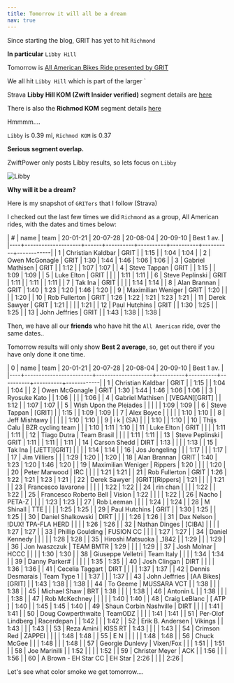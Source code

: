 ```yaml
---
title: Tomorrow it will all be a dream
nav: true
---
```


Since starting the blog, GRIT has yet to hit `Richmond`

**In particular** `Libby Hill`

Tomorrow is [All American Bikes Ride presented by GRIT](https://zwiftpower.com/events.php?zid=1536787)

We all hit `Libby Hill` which is part of the larger `

Strava **Libby Hill KOM (Zwift Insider verified)** segment details are [here](https://www.strava.com/segments/12128826)

There is also the **Richmod KOM** segment details [here](https://www.strava.com/segments/10379124)

Hmmmm....

`Libby` is 0.39 mi, `Richmod KOM` is 0.37

**Serious segment overlap.**

ZwiftPower only posts Libby results, so lets focus on `Libby`

![Libby](images/libby.png)

**Why will it be a dream?**

Here is my snapshot of `GRITers` that I follow (Strava)

I checked out the last few times we did `Richmond` as a group, All American rides,
with the dates and times below:

|  # | name               | team | 20-01-21 | 20-07-28 | 20-08-04 | 20-09-10 | Best 1 av. |
|----+--------------------+------+----------+----------+----------+----------+------------|
|  1 | Christian Kaldbar  | GRIT |          |     1:15 |          |     1:04 |       1:04 |
|  2 | Owen McGonagle     | GRIT |     1:30 |     1:44 |     1:46 |     1:06 |       1:06 |
|  3 | Gabriel Mathisen   | GRIT |          |     1:12 |          |     1:07 |       1:07 |
|  4 | Steve Tappan       | GRIT |          |     1:15 |          |     1:09 |       1:09 |
|  5 | Luke Elton         | GRIT |          |          |          |     1:11 |       1:11 |
|  6 | Steve Peplinski    | GRIT |     1:11 |          |     1:11 |          |       1:11 |
|  7 | Tak Ina            | GRIT |          |          |          |     1:14 |       1:14 |
|  8 | Alan Brannan       | GRIT |     1:40 |     1:23 |     1:20 |     1:46 |       1:20 |
|  9 | Maximilian Weniger | GRIT |     1:20 |          |          |          |       1:20 |
| 10 | Rob Fullerton      | GRIT |     1:26 |     1:22 |     1:21 |     1:23 |       1:21 |
| 11 | Derek Sawyer       | GRIT |     1:21 |          |          |          |       1:21 |
| 12 | Paul Hutchins      | GRIT |          |     1:30 |     1:25 |          |       1:25 |
| 13 | John Jeffries      | GRIT |          |     1:43 |     1:38 |          |       1:38 |

Then, we have all our **friends** who have hit the `All American` ride, over the same dates..

Tomorrow results will only show **Best 2 average**, so, get out there if you have only done it one time.


|  0 | name                   | team               | 20-01-21 | 20-07-28 | 20-08-04 | 20-09-10 | Best 1 av. |
|----+------------------------+--------------------+----------+----------+----------+----------+------------|
|  1 | Christian Kaldbar      | GRIT               |          |     1:15 |          |     1:04 |       1:04 |
|  2 | Owen McGonagle         | GRIT               |     1:30 |     1:44 |     1:46 |     1:06 |       1:06 |
|  3 | Ryosuke Kato           |                    |     1:06 |          |          |          |       1:06 |
|  4 | Gabriel Mathisen       | [VEGAN][GRIT]      |          |     1:12 |          |     1:07 |       1:07 |
|  5 | Wish Upon the Pleiades |                    |          |          |          |     1:09 |       1:09 |
|  6 | Steve Tappan           | [GRIT]             |          |     1:15 |          |     1:09 |       1:09 |
|  7 | Alex Boyce             |                    |          |          |          |     1:10 |       1:10 |
|  8 | Jeff Mishtawy          |                    |          |          |          |     1:10 |       1:10 |
|  9 | i k                    | (SA)               |          |          |     1:10 |          |       1:10 |
| 10 | Thijs Calu             | BZR cycling team   |          |          |     1:10 |     1:11 |       1:10 |
| 11 | Luke Elton             | GRIT               |          |          |          |     1:11 |       1:11 |
| 12 | Tiago Dutra            | Team Brasil        |          |          |          |     1:11 |       1:11 |
| 13 | Steve Peplinski        | GRIT               |     1:11 |          |     1:11 |          |       1:11 |
| 14 | Carson Shedd           | DIRT               |     1:13 |          |          |          |       1:13 |
| 15 | Tak Ina                | [JETT][GRIT]       |          |          |          |     1:14 |       1:14 |
| 16 | Jos Jongeling          |                    |          |     1:17 |          |          |       1:17 |
| 17 | Jim Villiers           |                    |          |     1:29 |     1:20 |          |       1:20 |
| 18 | Alan Brannan           | GRIT               |     1:40 |     1:23 |     1:20 |     1:46 |       1:20 |
| 19 | Maximilian Weniger     | Rippers            |     1:20 |          |          |          |       1:20 |
| 20 | Peter Marwood          | IRC                |          |          |          |     1:21 |       1:21 |
| 21 | Rob Fullerton          | GRIT               |     1:26 |     1:22 |     1:21 |     1:23 |       1:21 |
| 22 | Derek Sawyer           | [GRIT][Rippers]    |     1:21 |          |          |          |       1:21 |
| 23 | Francesco Iavarone     |                    |          |          |          |     1:22 |       1:22 |
| 24 | rin chan               |                    |          |          |     1:22 |          |       1:22 |
| 25 | Francesco Roberto Bell | Vision             |     1:22 |          |          |          |       1:22 |
| 26 | Nacho                  | PETA-Z             |          |          |          |     1:23 |       1:23 |
| 27 | Rob Leeman             |                    |          |          |     1:24 |          |       1:24 |
| 28 | M Shinall              | TTE                |          |          |          |     1:25 |       1:25 |
| 29 | Paul Hutchins          | GRIT               |          |     1:30 |     1:25 |          |       1:25 |
| 30 | Daniel Shalkowski      | DIRT               |          |          |          |     1:26 |       1:26 |
| 31 | Dax Nelson             | !DUX! TPA-FLA HERD |          |          |          |     1:26 |       1:26 |
| 32 | Nathan Dinges          | [CIBA]             |          |          |          |     1:27 |       1:27 |
| 33 | Phillip Goulding       | FUSION CC          |          |          |          |     1:27 |       1:27 |
| 34 | Daniel Kennedy         |                    |          |          |          |     1:28 |       1:28 |
| 35 | Hiroshi Matsuoka       | _1842              |          |     1:29 |          |          |       1:29 |
| 36 | Jon Iwaszczuk          | TEAM BMTR          |     1:29 |          |          |          |       1:29 |
| 37 | Josh Molnar            | HCCC               |          |          |          |     1:30 |       1:30 |
| 38 | Giuseppe Velletri      | Team Italy         |          |          |          |     1:34 |       1:34 |
| 39 | Danny Parker#          |                    |          |          |          |     1:35 |       1:35 |
| 40 | Josh Clingan           | DIRT               |          |          |          |     1:36 |       1:36 |
| 41 | Cecelia Taggart        | DIRT               |          |          |          |     1:37 |       1:37 |
| 42 | Dennis Desmarais       | Team Type 1        |          |     1:37 |          |          |       1:37 |
| 43 | John Jeffries          | [AA Bikes][GRIT]   |          |     1:43 |     1:38 |          |       1:38 |
| 44 | To Geeme               | MUSSARA VCT        |          |     1:38 |          |          |       1:38 |
| 45 | Michael Shaw           | BRT                |     1:38 |          |          |          |       1:38 |
| 46 | Antonin L              |                    |     1:38 |          |          |          |       1:38 |
| 47 | Rob McKechney          |                    |          |          |          |     1:40 |       1:40 |
| 48 | Craig LeBlanc          | [ ATP ]            |     1:40 |          |     1:45 |     1:45 |       1:40 |
| 49 | Shaun Corbin Nashville | DIRT               |          |          |          |     1:41 |       1:41 |
| 50 | Doug Cowperthwaite     | TeamODZ            |          |          |          |     1:41 |       1:41 |
| 51 | Per-Olof Lindberg      | Racerdepan         |          |     1:42 |          |          |       1:42 |
| 52 | Erik B. Andersen       | Vikings            |          |     1:43 |          |          |       1:43 |
| 53 | Reza Amini             | KISS RT            |     1:43 |          |          |          |       1:43 |
| 54 | Crimson Red            | ZAPPEI             |          |          |          |     1:48 |       1:48 |
| 55 | E N                    |                    |          |          |          |     1:48 |       1:48 |
| 56 | Chuck McGee            |                    |          |     1:48 |          |          |       1:48 |
| 57 | Georgie Dunlevy        | Vixen/Fox          |          |          |     1:51 |          |       1:51 |
| 58 | Joe Marinilli          |                    |     1:52 |          |          |          |       1:52 |
| 59 | Christer Meyer         | ACK                |          |     1:56 |          |          |       1:56 |
| 60 | A Brown - EH Star CC   | EH Star            |     2:26 |          |          |          |       2:26 |


Let's see what color smoke we get tomorrow....
